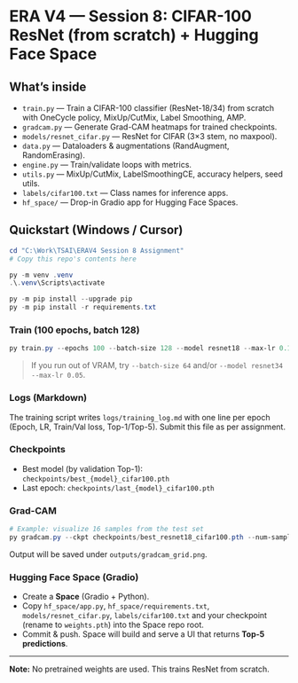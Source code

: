 # ERA V4 — Session 8: CIFAR-100 ResNet (from scratch) + Hugging Face Space

## What’s inside
- `train.py` — Train a CIFAR-100 classifier (ResNet-18/34) from scratch with OneCycle policy, MixUp/CutMix, Label Smoothing, AMP.
- `gradcam.py` — Generate Grad-CAM heatmaps for trained checkpoints.
- `models/resnet_cifar.py` — ResNet for CIFAR (3×3 stem, no maxpool).
- `data.py` — Dataloaders & augmentations (RandAugment, RandomErasing).
- `engine.py` — Train/validate loops with metrics.
- `utils.py` — MixUp/CutMix, LabelSmoothingCE, accuracy helpers, seed utils.
- `labels/cifar100.txt` — Class names for inference apps.
- `hf_space/` — Drop-in Gradio app for Hugging Face Spaces.

## Quickstart (Windows / Cursor)
```powershell
cd "C:\Work\TSAI\ERAV4 Session 8 Assignment"
# Copy this repo's contents here

py -m venv .venv
.\.venv\Scripts\activate

py -m pip install --upgrade pip
py -m pip install -r requirements.txt
```

### Train (100 epochs, batch 128)
```powershell
py train.py --epochs 100 --batch-size 128 --model resnet18 --max-lr 0.1 --workers 4
```

> If you run out of VRAM, try `--batch-size 64` and/or `--model resnet34 --max-lr 0.05`.

### Logs (Markdown)
The training script writes `logs/training_log.md` with one line per epoch (Epoch, LR, Train/Val loss, Top-1/Top-5).
Submit this file as per assignment.

### Checkpoints
- Best model (by validation Top-1): `checkpoints/best_{model}_cifar100.pth`
- Last epoch: `checkpoints/last_{model}_cifar100.pth`

### Grad-CAM
```powershell
# Example: visualize 16 samples from the test set
py gradcam.py --ckpt checkpoints/best_resnet18_cifar100.pth --num-samples 16
```
Output will be saved under `outputs/gradcam_grid.png`.

### Hugging Face Space (Gradio)
- Create a **Space** (Gradio + Python).
- Copy `hf_space/app.py`, `hf_space/requirements.txt`, `models/resnet_cifar.py`, `labels/cifar100.txt` and your checkpoint (rename to `weights.pth`) into the Space repo root.
- Commit & push. Space will build and serve a UI that returns **Top-5 predictions**.

---
**Note:** No pretrained weights are used. This trains ResNet from scratch.
